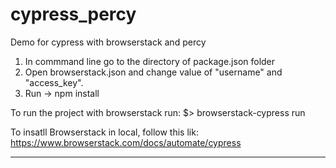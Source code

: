 # cypress_percy
Demo for cypress with browserstack and percy

1. In commmand line go to the directory of package.json folder
2. Open browserstack.json and change value of "username" and "access_key".
3. Run -> npm install

To run the project with browserstack run:
$> browserstack-cypress run

To insatll Browserstack in local, follow this lik:
https://www.browserstack.com/docs/automate/cypress

***
